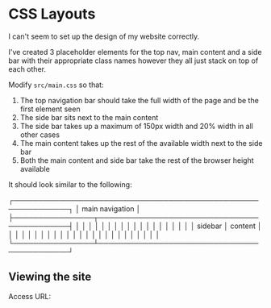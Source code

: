 # CSS Layouts

I can't seem to set up the design of my website correctly. 

I've created 3 placeholder elements for the top nav, main content and a side bar with their appropriate class names however they all just stack on top of each other.

Modify `src/main.css` so that:

1) The top navigation bar should take the full width of the page and be the first element seen
2) The side bar sits next to the main content
3) The side bar takes up a maximum of 150px width and 20% width in all other cases
4) The main content takes up the rest of the available width next to the side bar
3) Both the main content and side bar take the rest of the browser height available

It should look similar to the following:

┌─────────────────────────────────────────────────────────────┐
│                       main navigation                       │
├────────────────┬────────────────────────────────────────────┤
│                │                                            │
│                │                                            │
│                │                                            │
│                │                                            │
│                │                                            │
│                │                                            │
│    sidebar     │                  content                   │
│                │                                            │
│                │                                            │
│                │                                            │
│                │                                            │
│                │                                            │
│                │                                            │
│                │                                            │
│                │                                            │
└────────────────┴────────────────────────────────────────────┘

## Viewing the site

Access URL:

